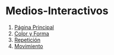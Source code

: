 # Medios-Interactivos
1. [Página Principal](https://valentinaar99.github.io/Medios-Interactivos/)
2. [Color y Forma](https://valentinaar99.github.io/Medios-Interactivos/01/)
3. [Repetición](https://valentinaar99.github.io/Medios-Interactivos/02/)
4. [Movimiento](https://valentinaar99.github.io/Medios-Interactivos/03/)

